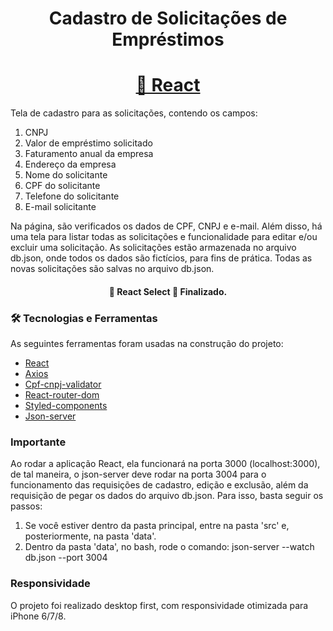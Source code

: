 <h1 align="center">Cadastro de Solicitações de Empréstimos</h1>

<h1 align="center">
    <a href="https://pt-br.reactjs.org/">🔗 React</a>
</h1>

<p>Tela de cadastro para as solicitações, contendo os campos:
  <ol>
    <li>CNPJ</li>
    <li>Valor de empréstimo solicitado</li>
    <li>Faturamento anual da empresa</li>
    <li>Endereço da empresa</li>
    <li>Nome do solicitante</li>
    <li>CPF do solicitante</li>
    <li>Telefone do solicitante</li>
    <li>E-mail solicitante</li>
  </ol>
  Na página, são verificados os dados de CPF, CNPJ e e-mail. Além disso, há uma tela para listar todas as solicitações e funcionalidade para editar e/ou excluir uma solicitação. As solicitações estão armazenada no arquivo db.json, onde todos os dados são fictícios, para fins de prática. Todas as novas solicitações são salvas no arquivo db.json. 
</p>

<h4 align="center"> 
	🚧  React Select 🚀 Finalizado.
</h4>

### 🛠 Tecnologias e Ferramentas

As seguintes ferramentas foram usadas na construção do projeto:

- [React](https://pt-br.reactjs.org/)
- [Axios](https://axios-http.com/docs/intro)
- [Cpf-cnpj-validator](https://www.npmjs.com/package/cpf-cnpj-validator)
- [React-router-dom](https://www.npmjs.com/package/react-router-dom)
- [Styled-components](https://styled-components.com/)
- [Json-server](https://www.npmjs.com/package/json-server)

### Importante

Ao rodar a aplicação React, ela funcionará na porta 3000 (localhost:3000), de tal maneira, o json-server deve rodar na porta 3004 para o funcionamento das requisições de cadastro, edição e exclusão, além da requisição de pegar os dados do arquivo db.json. Para isso, basta seguir os passos: 

<ol>
  <li>Se você estiver dentro da pasta principal, entre na pasta 'src' e, posteriormente, na pasta 'data'.</li>
  <li>Dentro da pasta 'data', no bash, rode o comando: json-server --watch db.json --port 3004</li>
</ol>

### Responsividade

O projeto foi realizado desktop first, com responsividade otimizada para iPhone 6/7/8.
